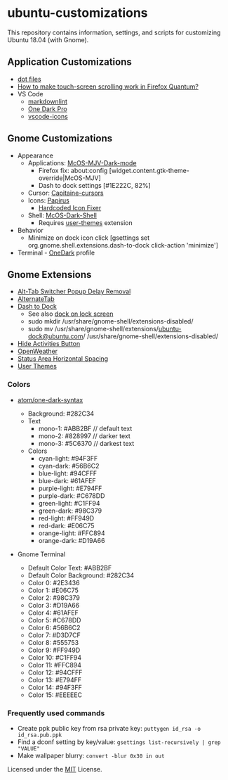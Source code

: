 # ubuntu-customizations

This repository contains information, settings, and scripts for customizing Ubuntu 18.04 (with Gnome).

## Application Customizations

* [dot files](resources/dotfiles)
* [How to make touch-screen scrolling work in Firefox Quantum?](https://askubuntu.com/questions/978226/how-to-make-touch-screen-scrolling-work-in-firefox-quantum)
* VS Code
  * [markdownlint](https://github.com/DavidAnson/vscode-markdownlint)
  * [One Dark Pro](https://github.com/Binaryify/OneDark-Pro)
  * [vscode-icons](https://github.com/vscode-icons/vscode-icons)

## Gnome Customizations

* Appearance
  * Applications: [McOS-MJV-Dark-mode](https://github.com/paullinuxthemer/Mc-OS-themes)
    * Firefox fix: about:config [widget.content.gtk-theme-override|McOS-MJV]
    * Dash to dock settings [#1E222C, 82%]
  * Cursor: [Capitaine-cursors](https://github.com/keeferrourke/capitaine-cursors)
  * Icons: [Papirus](https://github.com/PapirusDevelopmentTeam/papirus-icon-theme)
    * [Hardcoded Icon Fixer](https://github.com/Foggalong/hardcode-fixer)
  * Shell: [McOS-Dark-Shell](https://github.com/paullinuxthemer/Mc-OS-themes/tree/master/McOS-Shell-themes)
    * Requires [user-themes](https://extensions.gnome.org/extension/19/user-themes/) extension
* Behavior
  * Minimize on dock icon click [gsettings set org.gnome.shell.extensions.dash-to-dock click-action 'minimize']
* Terminal - [OneDark](application-settings/gnome-terminal.txt) profile

## Gnome Extensions

* [Alt-Tab Switcher Popup Delay Removal](https://extensions.gnome.org/extension/1317/alt-tab-switcher-popup-delay-removal/)
* [AlternateTab](https://extensions.gnome.org/extension/15/alternatetab/)
* [Dash to Dock](https://extensions.gnome.org/extension/307/dash-to-dock/)
  * See also [dock on lock screen](https://github.com/micheleg/dash-to-dock/issues/649)
  * sudo mkdir /usr/share/gnome-shell/extensions-disabled/
  * sudo mv /usr/share/gnome-shell/extensions/ubuntu-dock@ubuntu.com/ /usr/share/gnome-shell/extensions-disabled/
* [Hide Activities Button](https://extensions.gnome.org/extension/744/hide-activities-button/)
* [OpenWeather](https://extensions.gnome.org/extension/750/openweather/)
* [Status Area Horizontal Spacing](https://extensions.gnome.org/extension/355/status-area-horizontal-spacing/)
* [User Themes](https://extensions.gnome.org/extension/19/user-themes/)

### Colors

* [atom/one-dark-syntax](https://github.com/atom/one-dark-syntax)
  * Background: #282C34
  * Text
    * mono-1:   #ABB2BF // default text
    * mono-2:   #828997 // darker text
    * mono-3:   #5C6370 // darkest text
  * Colors
    * cyan-light:   #94F3FF
    * cyan-dark:    #56B6C2
    * blue-light:   #94CFFF
    * blue-dark:    #61AFEF
    * purple-light: #E794FF
    * purple-dark:  #C678DD
    * green-light:  #C1FF94
    * green-dark:   #98C379
    * red-light:    #FF949D
    * red-dark:     #E06C75
    * orange-light: #FFC894
    * orange-dark:  #D19A66

* Gnome Terminal
  * Default Color Text:  #ABB2BF
  * Default Color Background: #282C34
  * Color 0:  #2E3436
  * Color 1:  #E06C75
  * Color 2:  #98C379
  * Color 3:  #D19A66
  * Color 4:  #61AFEF
  * Color 5:  #C678DD
  * Color 6:  #56B6C2
  * Color 7:  #D3D7CF
  * Color 8:  #555753
  * Color 9:  #FF949D
  * Color 10: #C1FF94
  * Color 11: #FFC894
  * Color 12: #94CFFF
  * Color 13: #E794FF
  * Color 14: #94F3FF
  * Color 15: #EEEEEC

### Frequently used commands

* Create ppk public key from rsa private key: `puttygen id_rsa -o id_rsa.pub.ppk`
* Find a dconf setting by key/value: `gsettings list-recursively | grep "VALUE"`
* Make wallpaper blurry: `convert -blur 0x30 in out`

Licensed under the [MIT](LICENSE) License.
